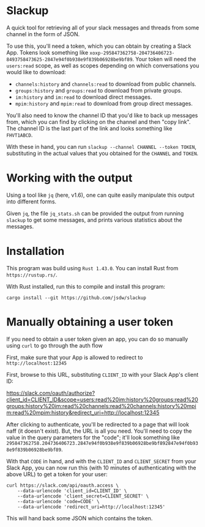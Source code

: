 # Slackup

A quick tool for retrieving all of your slack messages and threads from some channel in the form of JSON.

To use this, you'll need a token, which you can obtain by creating a Slack App. Tokens look something like `xoxp-295847362758-204736406723-8493758473625-2847e94f0b938e9f839b06928be9bf89`. Your token will need the `users:read` scope, as well as scopes depending on which conversations you would like to download:

- `channels:history` and `channels:read` to download from public channels.
- `groups:history` and `groups:read` to download from private groups.
- `im:history` and `im:read` to download direct messages.
- `mpim:history` and `mpim:read` to download from group direct messages.

You'll also need to know the channel ID that you'd like to back up messages from, which you can find by clicking on the channel and then "copy link". The channel ID is the last part of the link and looks something like `FHVT1ABCD`.

With these in hand, you can run `slackup --channel CHANNEL --token TOKEN`, substituting in the actual values that you obtained for the `CHANNEL` and `TOKEN`.

# Working with the output

Using a tool like `jq` (here, v1.6), one can quite easily manipulate this output into different forms.

Given `jq`, the file `jq_stats.sh` can be provided the output from running `slackup` to get some messages, and prints various statistics about the messages.

# Installation

This program was build using `Rust 1.43.0`. You can install Rust from `https://rustup.rs/`.

With Rust installed, run this to compile and install this program:

```
cargo install --git https://github.com/jsdw/slackup
```

# Manually obtaining a user token

If you need to obtain a user token given an app, you can do so manually using `curl` to go through the auth flow

First, make sure that your App is allowed to redirect to `http://localhost:12345`

First, browse to this URL, substituting `CLIENT_ID` with your Slack App's client ID:

https://slack.com/oauth/authorize?client_id=CLIENT_ID&scope=users:read%20im:history%20groups:read%20groups:history%20im:read%20channels:read%20channels:history%20mpim:read%20mpim:history&redirect_uri=http://localhost:12345

After clicking to authenticate, you'll be redirected to a page that will look naff (it doesn't exist). But, the URL is all you need. You'll need to copy the value in the query parameters for the "code"; it'll look something like `295847362758.204736406723.2847e94f0b938e9f839b06928be9bf892847e94f0b938e9f839b06928be9bf89`.

With that `CODE` in hand, and with the `CLIENT_ID` and `CLIENT_SECRET` from your Slack App, you can now run this (with 10 minutes of authenticating with the above URL) to get a token for your user:

```
curl https://slack.com/api/oauth.access \
    --data-urlencode 'client_id=CLIENT_ID' \
    --data-urlencode 'client_secret=CLIENT_SECRET' \
    --data-urlencode 'code=CODE' \
    --data-urlencode 'redirect_uri=http://localhost:12345'
```

This will hand back some JSON which contains the token.